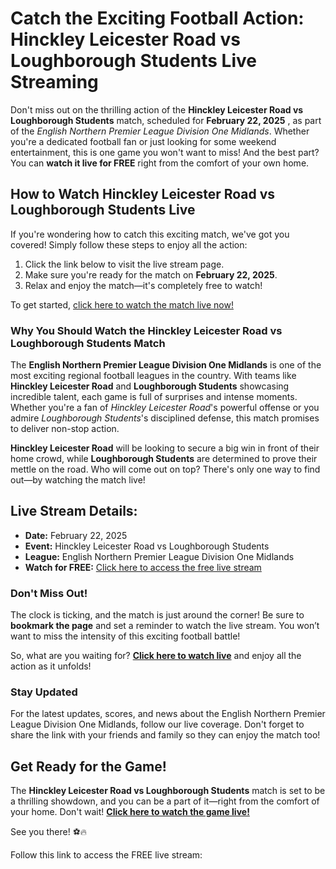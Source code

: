 # Catch the Exciting Football Action: Hinckley Leicester Road vs Loughborough Students Live Streaming

Don't miss out on the thrilling action of the **Hinckley Leicester Road vs Loughborough Students** match, scheduled for **February 22, 2025** , as part of the _English Northern Premier League Division One Midlands_. Whether you're a dedicated football fan or just looking for some weekend entertainment, this is one game you won't want to miss! And the best part? You can **watch it live for FREE** right from the comfort of your own home.

## How to Watch Hinckley Leicester Road vs Loughborough Students Live

If you're wondering how to catch this exciting match, we've got you covered! Simply follow these steps to enjoy all the action:

1. Click the link below to visit the live stream page.
2. Make sure you're ready for the match on **February 22, 2025**.
3. Relax and enjoy the match—it's completely free to watch!

To get started, [click here to watch the match live now!](https://tinyurl.com/livestreamfreeo?st=Hinckley+Leicester+Road+vs+Loughborough+Students&si=gh)

### Why You Should Watch the Hinckley Leicester Road vs Loughborough Students Match

The **English Northern Premier League Division One Midlands** is one of the most exciting regional football leagues in the country. With teams like **Hinckley Leicester Road** and **Loughborough Students** showcasing incredible talent, each game is full of surprises and intense moments. Whether you're a fan of _Hinckley Leicester Road_'s powerful offense or you admire _Loughborough Students_'s disciplined defense, this match promises to deliver non-stop action.

**Hinckley Leicester Road** will be looking to secure a big win in front of their home crowd, while **Loughborough Students** are determined to prove their mettle on the road. Who will come out on top? There's only one way to find out—by watching the match live!

## Live Stream Details:

- **Date:** February 22, 2025
- **Event:** Hinckley Leicester Road vs Loughborough Students
- **League:** English Northern Premier League Division One Midlands
- **Watch for FREE:** [Click here to access the free live stream](https://tinyurl.com/livestreamfreeo?st=Hinckley+Leicester+Road+vs+Loughborough+Students&si=gh)

### Don't Miss Out!

The clock is ticking, and the match is just around the corner! Be sure to **bookmark the page** and set a reminder to watch the live stream. You won’t want to miss the intensity of this exciting football battle!

So, what are you waiting for? **[Click here to watch live](https://tinyurl.com/livestreamfreeo?st=Hinckley+Leicester+Road+vs+Loughborough+Students&si=gh)** and enjoy all the action as it unfolds!

### Stay Updated

For the latest updates, scores, and news about the English Northern Premier League Division One Midlands, follow our live coverage. Don't forget to share the link with your friends and family so they can enjoy the match too!

## Get Ready for the Game!

The **Hinckley Leicester Road vs Loughborough Students** match is set to be a thrilling showdown, and you can be a part of it—right from the comfort of your home. Don't wait! [**Click here to watch the game live!**](https://tinyurl.com/livestreamfreeo?st=Hinckley+Leicester+Road+vs+Loughborough+Students&si=gh)

See you there! ⚽🔥

Follow this link to access the FREE live stream:
